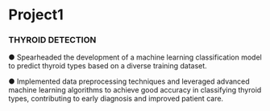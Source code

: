 # Project1

### THYROID DETECTION
● Spearheaded the development of a machine learning classification model to predict thyroid types based on a
diverse training dataset.

● Implemented data preprocessing techniques and leveraged advanced machine learning algorithms to achieve good
accuracy in classifying thyroid types, contributing to early diagnosis and improved patient care.
